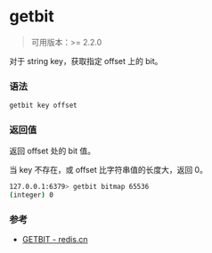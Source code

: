 # getbit

> 可用版本：>= 2.2.0

对于 string key，获取指定 offset 上的 bit。

### 语法

```bash
getbit key offset
```


### 返回值

返回 offset 处的 bit 值。

当 key 不存在，或 offset 比字符串值的长度大，返回 0。

```bash
127.0.0.1:6379> getbit bitmap 65536
(integer) 0
```


### 参考

- [GETBIT - redis.cn](http://www.redis.cn/commands/getbit.html)